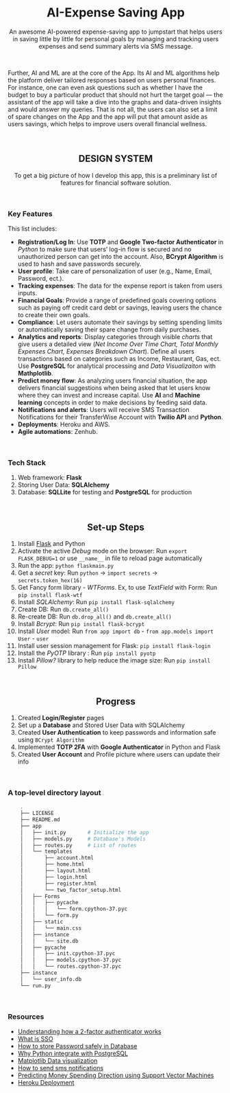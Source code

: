 <!-- PROJECT LOGO -->
<p align="center">

  <h1 align="center">AI-Expense Saving App</h3>

  <p align="center">
    An awesome AI-powered expense-saving app to jumpstart that helps users in saving little by little for personal goals by managing and tracking users expenses and send summary alerts via SMS message. 
  </p>
  <br/>
  <p>
    Further, AI and ML are at the core of the App. Its AI and ML algorithms help the platform deliver tailored responses based on users personal finances. For instance, one can even ask questions such as whether I have the budget to buy a particular product that should not hurt the target goal — the assistant of the app will take a dive into the graphs and data-driven insights and would answer my queries. That is not all, the users can also set a limit of spare changes on the App and the app will put that amount aside as users savings, which helps to improve users overall financial wellness.
  </p>
</p>

<br/>
<!-- DESIGN SYSTEM -->
<h2 align="center">DESIGN SYSTEM</h2>

<p align="center">To get a big picture of how I develop this app, this is a preliminary list of features for financial software solution. </p>
<br/>

### Key Features

This list includes:

- **Registration/Log In**: Use **TOTP** and **Google Two-factor Authenticator** in _Python_ to make sure that users’ log-in flow is secured and no unauthorized person can get into the account. Also, **BCrypt Algorithm** is used to hash and save passwords securely.
- **User profile**: Take care of personalization of user (e.g., Name, Email, Password, ect.).
- **Tracking expenses**: The data for the expense report is taken from users inputs.
- **Financial Goals**: Provide a range of predefined goals covering options such as paying off credit card debt or savings, leaving users the chance to create their own goals.
- **Compliance**: Let users automate their savings by setting spending limits or automatically saving their spare change from daily purchases.
- **Analytics and reports**: Display categories through visible _charts_ that give users a detailed view (_Net Income Over Time Chart, Total Monthly Expenses Chart, Expenses Breakdown Chart_). Define all users transactions based on categories such as Income, Restaurant, Gas, ect. Use **PostgreSQL** for analytical processing and _Data Visualizaiton_ with **Mathplotlib**.
- **Predict money flow**: As analyzing users financial situation, the app delivers financial suggestions when being asked that let users know where they can invest and increase capital. Use **AI** and **Machine learning** concepts in order to make decisions by feeding said data.
- **Notifications and alerts**: Users will receive SMS Transaction Notifications for their TransferWise Account with **Twilio API** and **Python**.
- **Deployments**: Heroku and AWS.
- **Agile automations**: Zenhub.

<!-- TECH STACK -->
<br/>

### Tech Stack

1. Web framework: **Flask**
2. Storing User Data: **SQLAlchemy**
3. Database: **SQLLite** for testing and **PostgreSQL** for production

<!-- STEPS -->
<br/>
<h2 align="center">Set-up Steps</h2>

1. Install [Flask](https://flask.palletsprojects.com/en/2.2.x/quickstart/) and Python
2. Activate the active _Debug_ mode on the browser: Run `export FLASK_DEBUG=1` or use `__name__` in file to reload page automatically
3. Run the app: `python flaskmain.py`
4. Get a _secret_ key: Run `python` -> `import secrets` -> `secrets.token_hex(16)`
5. Get Fancy form library - _WTForms_. Ex, to use _TextField_ with Form: Run `pip install flask-wtf`
6. Install _SQLAlchemy_: Run `pip install flask-sqlalchemy`
7. Create DB: Run `db.create_all()`
8. Re-create DB: Run `db.drop_all()` and `db.create_all()`
9. Install _Bcrypt_: Run `pip install flask-bcrypt`
10. Install _User_ model: Run `from app import db` - `from app.models import User` - `user`
11. Install user session management for Flask: `pip install flask-login`
12. Install the _PyOTP_ library : Run `pip install pyotp`
13. Install _Pillow?_ library to help reduce the image size: Run `pip install Pillow`

<!-- ZENHUB -->
<br/>
<h2 align="center">Progress</h2>

1. Created **Login/Register** pages
2. Set up a **Database** and Stored User Data with SQLAlchemy
3. Created **User Authentication** to keep passwords and information safe using `BCrypt Algorithm`
4. Implemented **TOTP 2FA** with **Google Authenticator** in Python and Flask
5. Created **User Account** and Profile picture where users can update their info

<br/>

### A top-level directory layout

```bash
    .
    ├── LICENSE
    ├── README.md
    ├── app
    │   ├── init.py       # Initialize the app
    │   ├── models.py     # Database's Models
    │   ├── routes.py     # List of routes
    │   └── templates
    │       ├── account.html
    │       ├── home.html
    │       ├── layout.html
    │       ├── login.html
    │       ├── register.html
    │       └── two_factor_setup.html
    │   ├── Forms
    │   │   ├── pycache
    │   │   │   └── form.cpython-37.pyc
    │   │   └── form.py
    │   ├── static
    │   │   └── main.css
    │   ├── instance
    │   │   └── site.db
    │   ├── pycache
    │   │   ├── init.cpython-37.pyc
    │   │   ├── models.cpython-37.pyc
    │   │   └── routes.cpython-37.pyc
    ├── instance
    │   └── user_info.db
    └── run.py
```

<br/>

### Resources

- [Understanding how a 2-factor authenticator works](https://blog.bytebytego.com/p/ep-16-design-google-placesyelp-also)
- [What is SSO](https://blog.bytebytego.com/p/what-is-sso-episode-7)
- [How to store Password safely in Database](https://www.youtube.com/watch?v=zt8Cocdy15c)
- [Why Python integrate with PostgreSQL](https://blog.bytebytego.com/p/ep30-why-is-postgresql-the-most-loved)
- [Matplotlib Data visualization](https://www.youtube.com/watch?v=UO98lJQ3QGI)
- [How to send sms notifications](https://www.twilio.com/blog/sms-transaction-notifications-transferwise-twilio-python)
- [Predicting Money Spending Direction using Support Vector Machines](https://jakevdp.github.io/PythonDataScienceHandbook/05.07-support-vector-machines.html)
- [Heroku Deployment](https://www.youtube.com/watch?v=6DI_7Zja8Zc&t=613s)

